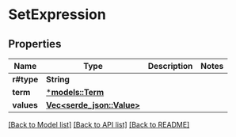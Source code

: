 # SetExpression

## Properties
Name | Type | Description | Notes
------------ | ------------- | ------------- | -------------
**r#type** | **String** |  | 
**term** | [***models::Term**](Term.md) |  | 
**values** | [**Vec<serde_json::Value>**](object.md) |  | 

[[Back to Model list]](../README.md#documentation-for-models) [[Back to API list]](../README.md#documentation-for-api-endpoints) [[Back to README]](../README.md)


